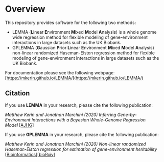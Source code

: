 # Overview

This repository provides software for the following two methods:

- LEMMA (**L**inear **E**nvironment **M**ixed **M**odel **A**nalysis) is a whole genome wide regression method for flexible modeling of gene-environment interactions in large datasets such as the UK Biobank.  
- GPLEMMA (**G**aussian **P**rior **L**inear **E**nvironment **M**ixed **M**odel **A**nalysis) non-linear randomized Haseman-Elston regression method for flexible modeling of gene-environment interactions in large datasets such as the UK Biobank.

For documentation please see the following webpage: [https://mkerin.github.io/LEMMA/](https://mkerin.github.io/LEMMA/)

## Citation

If you use **LEMMA** in your research, please cite the following publication:

*Matthew Kerin and Jonathan Marchini (2020) Inferring Gene-by-Environment Interactions with a Bayesian Whole-Genome Regression Model* [[AJHG](https://doi.org/10.1016/j.ajhg.2020.08.009)]

If you use **GPLEMMA** in your research, please cite the following publication:

*Matthew Kerin and Jonathan Marchini (2020) Non-linear randomized Haseman-Elston regression for estimation of gene-environment heritability* [[Bioinformatics](https://academic.oup.com/bioinformatics/advance-article-abstract/doi/10.1093/bioinformatics/btaa1079/6050717)][[bioRxiv](https://www.biorxiv.org/content/10.1101/2020.05.18.098459v1)]
